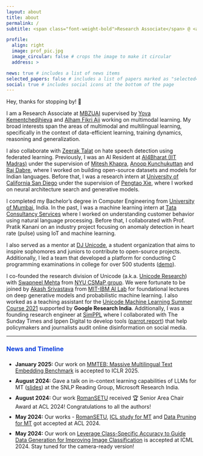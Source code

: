 ```yaml
---
layout: about
title: about
permalink: /
subtitle: <span class="font-weight-bold">Research Associate</span> @ <a href="https://ai4bharat.org/" target="_blank">MBZUAI</a> • <span class="font-weight-bold">Previously:</span> <a href="https://ai4bharat.iitm.ac.in/" target="_blank">AI4Bharat</a> / <a href="https://ucsd.edu/" target="_blank">UCSD</a> / <a href="https://www.tcs.com/" target="_blank">TCS</a> / <a href="https://stratzy.in/" target="_blank">Stratzy</a>

profile:
  align: right
  image: prof_pic.jpg
  image_circular: false # crops the image to make it circular
  address: >

news: true # includes a list of news items
selected_papers: false # includes a list of papers marked as "selected={true}"
social: true # includes social icons at the bottom of the page
---
```


Hey, thanks for stopping by! 👋

I am a Research Associate at [MBZUAI](https://mbzuai.ac.ae/) supervised by [Yova Kementchedjhieva](https://scholar.google.com/citations?hl=en&user=Br-FqfIAAAAJ&view_op=list_works&sortby=pubdate) and [Alham Fikri Aji](https://afaji.github.io/) working on multimodal learning. My broad interests span the areas of multimodal and multilingual learning, specifically in the context of data-efficient learning, training dynamics, reasoning and generalization.

I also collaborate with [Zeerak Talat](https://zeerak.org/) on hate speech detection using federated learning. Previously, I was an AI Resident at [AI4Bharat (IIT Madras)](https://ai4bharat.org/) under the supervision of [Mitesh Khapra](http://www.cse.iitm.ac.in/~miteshk/), [Anoop Kunchukuttan](http://anoopk.in/) and [Raj Dabre](https://scholar.google.co.in/citations?hl=en&user=x91u618AAAAJ&view_op=list_works&sortby=pubdate), where I worked on building open-source datasets and models for Indian languages. Before that, I was a research intern at [University of California San Diego](https://ucsd.edu/) under the supervision of [Pengtao Xie](https://pengtaoxie.github.io/), where I worked on neural architecture search and generative models.

I completed my Bachelor’s degree in Computer Engineering from [University of Mumbai](https://www.djsce.ac.in/), India. In the past, I was a machine learning intern at [Tata Consultancy Services](https://www.tcs.com/) where I worked on understanding customer behavior using natural language processing. Before that, I collaborated with Prof. Pratik Kanani on an industry project focusing on anomaly detection in heart rate (pulse) using IoT and machine learning.

I also served as a mentor at [DJ Unicode](https://www.djunicode.in/), a student organization that aims to inspire sophomores and juniors to contribute to open-source projects. Additionally, I led a team that developed a platform for conducting C programming examinations in college for over 500 students ([demo](https://www.youtube.com/watch?v=kn7lwJoYfuU)).

I co-founded the research division of Unicode (a.k.a. [Unicode Research](https://unicode-research.netlify.app/people/)) with [Swapneel Mehta](https://mehtaver.se/) from [NYU CSMaP group](https://csmapnyu.org/). We were fortunate to be joined by [Akash Srivastava](https://akashgit.github.io/) from [MIT-IBM AI Lab](https://mitibmwatsonailab.mit.edu/) for foundational lectures on deep generative models and probabilistic machine learning. I also worked as a teaching assistant for the [Unicode Machine Learning Summer Course 2021](https://djunicode.github.io/umlsc-2021/) supported by **Google Research India**. Additionally, I was a founding research engineer at [SimPPL](https://simppl.org/) where I collaborated with The Sunday Times and Ippen Digital to develop tools ([parrot.report](https://parrot.report/)) that help policymakers and journalists audit online disinformation on social media.

<hr>

<h3 style="color:#003BDE; margin-bottom:0.5em">News and Timeline</h3>

<div style="width:100%;overflow-y:scroll;height:250px;">
  <ul id="news">
    <li style="margin-bottom: 10px;"><strong>January 2025:</strong> Our work on <a href="https://openreview.net/forum?id=zl3pfz4VCV">MMTEB: Massive Multilingual Text Embedding Benchmark</a> is accepted to ICLR 2025.</li>
    <li style="margin-bottom: 10px;"><strong>August 2024:</strong> Gave a talk on in-context learning capabilities of LLMs for MT (<a href="https://drive.google.com/file/d/1HCFpWcO6fUCwNnUfmtBXOSUCRaIaKrvx/view">slides</a>) at the SNLP Reading Group, Microsoft Research India.</li>
    <li style="margin-bottom: 10px;"><strong>August 2024:</strong> Our work <a href="https://arxiv.org/abs/2401.14280">RomanSETU</a> received 🏆 Senior Area Chair Award at ACL 2024! Congratulations to all the authors!</li>
    <li style="margin-bottom: 10px;"><strong>May 2024:</strong> Our works - <a href="https://arxiv.org/abs/2401.14280">RomanSETU</a>, <a href="https://arxiv.org/abs/2401.12097">ICL study for MT</a> and <a href="https://arxiv.org/abs/2405.19462">Data Pruning for MT</a> got accepted at ACL 2024.</li>
    <li style="margin-bottom: 10px;"><strong>May 2024:</strong> Our work on <a href="https://openreview.net/forum?id=KHymcy2xxF">Leverage Class-Specific Accuracy to Guide Data Generation for Improving Image Classification</a> is accepted at ICML 2024. Stay tuned for the camera-ready version!</li>
    <li style="margin-bottom: 10px;"><strong>March 2024:</strong> Our new preprint <a href="https://arxiv.org/abs/2403.10696">On the low-shot transferability of [V]-Mamba</a> is now out on arXiv.</li>
    <li style="margin-bottom: 10px;"><strong>January 2024:</strong> Our preprint on <a href="https://arxiv.org/abs/2401.12097">ICL abilities in LLMs for MT</a> is available on arXiv.</li>
    <li style="margin-bottom: 10px;"><strong>January 2024:</strong> Excited to announce the release of Airavata, an instruction-tuned Hindi LLM. Check out the <a href="https://arxiv.org/abs/2401.15006">Technical Report</a> and <a href="https://github.com/AI4Bharat/IndicInstruct">Code</a>.</li>
    <li style="margin-bottom: 10px;"><strong>November 2023:</strong> IndicTrans2 submission has been accepted at TMLR. Check out the <a href="https://openreview.net/forum?id=vfT4YuzAYA">Camera Ready Version</a>.</li>
    <li style="margin-bottom: 10px;"><strong>November 2023:</strong> Presenting tutorial on <a href="http://www.afnlp.org/conferences/ijcnlp2023/wp/program/accepted-tutorials/">Developing SOTA MNMT Systems for Related Languages</a> at AACL-IJCNLP 2023.</li>
    <li style="margin-bottom: 10px;"><strong>May 2023:</strong> Excited to share the release of IndicTrans2, first open-source model to support all 22 Scheduled Indian languages. Check out the <a href="https://arxiv.org/abs/2305.16307">Preprint</a> and <a href="https://github.com/AI4Bharat/IndicTrans2">Code</a>.</li>
    <li style="margin-bottom: 10px;"><strong>January 2023:</strong> A Federated Approach for Hate Speech Detection has been accepted to EACL 2023. Check out the <a href="https://arxiv.org/abs/2302.09243">Preprint</a> and <a href="https://github.com/jaygala24/fed-hate-speech">Code</a>.</li>
  </ul>
</div>
